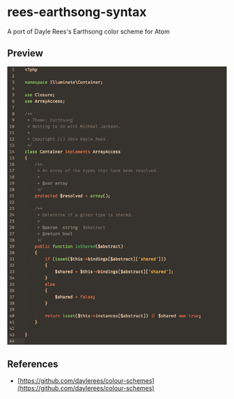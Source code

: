 # rees-earthsong-syntax

A port of Dayle Rees's Earthsong color scheme for Atom

## Preview

![Screenshot](./screenshot.png)

## References

* [https://github.com/daylerees/colour-schemes](https://github.com/daylerees/colour-schemes)
